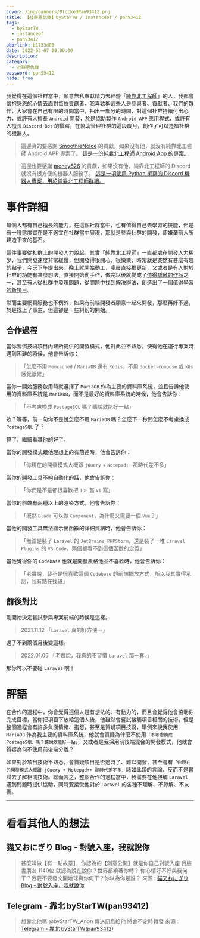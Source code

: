 ```yaml
---
cover: /img/banners/BlockedPan93412.png
title: 【社群恩仇錄】byStarTW / instanceof / pan93412
tags:
  - byStarTW
  - instanceof
  - pan93412
abbrlink: b1733d00
date: 2022-03-07 00:00:00
description:
category:
  - 社群恩仇錄
password: pan93412
hide: true
---
```


我覺得在這個社群當中，願意無私奉獻精力去經營「[純靠北工程師](https://init.enginner)」的人，我都會懷抱感恩的心情去面對每位貢獻者，我喜歡稱這些人是參與者、貢獻者、我們的夥伴，大家會在自己有限的時間當中，抽出一部分的時間，對這個社群持續付出心力，或許有人擅長 `Android` 開發，於是協助製作 `Android APP` 應用程式，或許有人擅長 `Discord Bot` 的撰寫，在協助管理社群的這段歲月，創作了可以造福社群的機器人。

> 這邊真的要感謝 [SmoothieNoIce](https://github.com/SmoothieNoIce) 的貢獻，如果沒有他，就沒有純靠北工程師 Android APP 專案了。
> [這是一份純靠北工程師 Android App 的專案。](https://github.com/init-engineer/init.engineer-Android-App)

> 這邊也要感謝 [money626](https://github.com/money626) 的貢獻，如果沒有他，純靠北工程師的 Discord 就沒有很方便的機器人服務了。
> [這是一項使用 Python 撰寫的 Discord 機器人專案，用於純靠北工程師群組。](https://github.com/init-engineer/init.engineer-Discord-Python-Bot)

# 事件詳細

每個人都有自己擅長的能力，在這個社群當中，也有值得自己去學習的技能，但是有一種態度實在是不適宜在社群當中展現，那就是參與社群的開發，卻嫌棄前人所建造下來的基石。

這件事要從社群上的開發人力說起，其實「[純靠北工程師](https://init.enginner)」一直都處在開發人力稀少，我們開發速度非常緩慢，但開發得很開心、很快樂，時常就是突然有甚麼有趣的點子，今天下午提出來，晚上就開始動工，凌晨直接推更新，又或者是有人對於社群的功能有甚麼想法，直接開始動手作，做完以後就變成了[值得驕傲的作品](https://github.com/init-engineer/init.engineer-Android-App)之一，甚至有人從社群中發現問題，從問題中找到解決辦法，創造出了一個[值得學習的新項目](https://haer0248.me/635/)。

然而主要網頁服務也不例外，如果有前端開發者願意一起來開發，那麼再好不過，於是找上了事主，但這卻是一些糾紛的開始。

## 合作過程

當你習慣技術項目內建所提供的開發模式，他對此並不熟悉，使得他在運行專案時遇到困難的時候，他會告訴你：
>「怎麼不用 `Memcached` / `MariaDB` 還有 `Redis`，不用 `docker-compose` 或 `k8s` 感覺很累」

當你一開始服務啟用時就選擇了 `MariaDB` 作為主要的資料庫系統，並且告訴他使用的資料庫系統是 `MariaDB`，而不是最好的資料庫系統的時候，他會告訴你：
>「不考慮換成 `PostageSQL` 嗎？聽說效能好一點」

欸？等等，前一句你不是說怎麼不用 `MariaDB` 嗎？怎麼下一秒問怎麼不考慮換成 `PostageSQL` 了？

算了，繼續看其他的好了。

當你的開發模式跟他理想上的有落差時，他會告訴你：
>「你現在的開發模式大概跟 `jQuery` + `Notepad++` 那時代差不多」

當你的開發工具不夠自動化的話，他會告訴你：
>「你們是不是都很喜歡把 `IDE` 當 `VI` 寫」

當你的前端有兩種以上的渲染方式，他會告訴你：
>「既然 `Blade` 可以做 `Component`，為什麼又需要一個 `Vue`？」

當他的開發工具無法顯示出函數的詳細資訊時，他會告訴你：
>「無論是裝了 `Laravel` 的 `JetBrains PHPStorm`，還是裝了一堆 `Laravel Plugins` 的 `VS Code`，兩個都看不到這個函數的定義」

當他覺得你的 `Codebase` 也就是開發風格他並不喜歡時，他會告訴你：
>「老實說，我不是很喜歡這個 `Codebase` 的前端擺放方式，所以我其實得承認，我有點在找碴」

## 前後對比

剛開始決定嘗試參與專案前端的時候是這樣。

> 2021.11.12
>「`Laravel` 真的好方便⋯」

過了不到兩個月後變這樣。

> 2022.01.06
>「老實說，我真的不習慣 `Laravel` 那一套。」

那你可以不要碰 `Laravel` 啊！

# 評語

在合作的過程中，你會覺得這個人是有想法的、有動力的，而且會覺得他會協助你完成目標，當你把項目下放給這個人後，他雖然會嘗試接觸項目相關的技術，但是整個過程會有許多負面情緒、抱怨，甚至是質疑項目技術，舉例來說我使用 `MariaDB` 作為我主要的資料庫系統，他就會質疑為什麼不使用`「不考慮換成 PostageSQL 嗎？聽說效能好一點」`，又或者是我採用前後端混合的開發模式，他就會質疑為何不使用前後端分離？

如果對於項目技術不熟悉，會質疑項目是否過時了、難以開發，甚至會有`「你現在的開發模式大概跟 jQuery + Notepad++ 那時代差不多」`諸如此類的言論，反而不是嘗試去了解相關技術。總而言之，整個合作的過程當中，我需要在他接觸 `Laravel` 遇到問題時提供協助，同時要接受他對於 `Laravel` 的各種不理解、不諒解、不友善。

---

# 看看其他人的想法

## 猫又おにぎり Blog - 對號入座，我就說你
> 甚麼叫做【有一點故意】，你認為的【刻意公開】就是你自己對號入座
> 我臉書朋友 1140位 就認為說在說你？世界都繞著你轉？
> 你心情好不好與我何干？我要不要發文開地球與你何干？你以為你是誰？
> 來源 : [猫又おにぎり Blog - 對號入座，我就說你](https://haer0248.me/451/)

## Telegram - 靠北 byStarTW(pan93412)
> 想靠北他嗎
> @byStarTW_Anon 傳送訊息給他
> 將會不定時轉發
> 來源 : [Telegram - 靠北 byStarTW(pan93412)](https://t.me/s/bystartw/)

